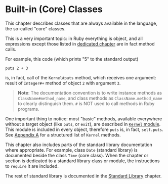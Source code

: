 # Built-in (Core) Classes

This chapter describes classes that are always available in the language, the so-called "core" classes.

This is a very important topic: in Ruby everything is object, and all expressions except those listed in [dedicated chapter](language/control-expressions.md) are in fact method calls.

For example, this code (which prints "5" to the standard output)

    puts 2 + 3

is, in fact, call of the `Kernel#puts` method, which receives one argument: result of `Integer#+` method of object `2` with argument `3`.

> **Note**: The documentation convention is to write instance methods as `ClassName#method_name`, and class methods as `ClassName.method_name` to clearly distinguish them. `#` is NOT used to call methods in Ruby programs.

One important thing to notice: most "basic" methods, available everywhere without a target object (like `puts`, or `exit`), are described in [`Kernel` module](builtin/core.md#kernel). This module is included in every object, therefore `puts` is, in fact, `self.puts`. See [Appendix A](appendix-a.md) for a structured list of `Kernel` methods.

This chapter also includes parts of the standard library documentation where appropriate. For example, class `Date` (standard library) is documented beside the class `Time` (core class). When the chapter or section is dedicated to a standard library class or module, the instructions to `require` it are included.

The rest of standard library is documented in the [Standard Library](stdlib.md) chapter.
